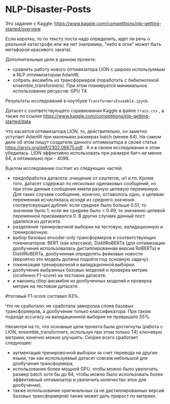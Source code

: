 # NLP-Disaster-Posts

Это задание с Kaggle: https://www.kaggle.com/competitions/nlp-getting-started/overview

Если коротко, то по тексту поста надо определить, идет ли речь о реальной катастрофе или же нет (например, "небо в огне" может быть метафорой красивого заката).

Дополнительные цели в данном проекте: 
- сравнить работу нового оптимизатора LION с широко используемым в NLP оптимизатором AdamW,
- собрать ансамбль из трансформеров (поработать с бибилиотекой ensemble_transformers).
При этом планируется минимальное использование ресурсов: GPU T4.

Результаты исследований в ноутбуке `TransformersEnsemble.ipynb`.

Датасет с соответствующего соревнования Kaggle в файле `train.csv` , а также по ссылке https://www.kaggle.com/competitions/nlp-getting-started/data

Что касается оптимизатора LION, то, действительно, он заметно уступает AdamW при маленьких  размерах batch (менее 64). На самом деле об этом пишут создатели данного оптимизатора в своей статье https://arxiv.org/pdf/2302.06675.pdf . А я в своем исследовании в этом убедилась. LION эффективно использовать при размере батч не менее 64, а оптимально при - 4096.

Вцелом исследование состоит из следующих частей:

- предобработка датасета: очищение от хэштегов, url и тп. Кроме того, датасет содержал по несколько одинаковых сообщений, но при этом данные сообщения имели разную целевую переменную. Для таких случаев сообщение, конечно, оставолось одно, а целевая переменная исчислялась исходя из среднего значения соответсвующих дублей: если среднее было больше 0.51, то значение было 1; если же среднее было < 0.49, то значению целевой переменной присваивался 0. В других случаях данный пост удалялся из датасета.
- разделение тренировочной выборки на тестовую, валидационную и тренировочную.  
- выбор базовых encoder-only трансформеров и соответствующих токенизаторов: BERT (как классика), DistillRoBERTa (для оптимизации дообучения использовалась дистиллированная версия RoBERTa) и DistillRoBERTa, дообученная определять фейковые новости (вероятно это модель должна подойти под основную задачу).
- токенезация тренировочной и валидационной выборки.
- дообучение выбранных базовых моделей и проверка метрик (особенно F1-score) на тестовом датасете.
- и наконец сбор ансамбля из дообученных моделей и проверка метрик на тестовом датасете.

Итоговый F1-score составил 83%.

Что не сработало: не сработала заморозка слоев базовых трансформеров, а дообучение только классификатора. При таком подходе accuracy на валидационной выборке не превышало 55%. 

Несмотря на то, что основные цели проекта были достигнуты (работа с LION,  ensemble_transformers, используя при этом только Т4) ключевую метрики, конечно можно улучшить. Скорее всего сработает следующее:

- аугментация тренировочной выборки за счет перевода на другие языки, так как используемый датасет совсем небольшой для дообучения трансформера,
- использование более мощной GPU, чтобы можно было увеличить размер batch хотя бы до 64, чтобы можно было использовать более эффективный оптимизатор и увеличить количество эпох для дообучения),
- также использование оригинальных (а не дистиллированных версий базовых трансформеров) также может дать прирост по метрики.




